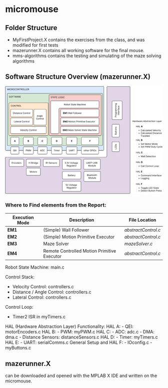# micromouse

## Folder Structure

<!-- Table with Links to the folders ? -->
- MyFirstProject.X contains the exercises from the class, and was modified for first tests
- mazerunner.X contains all working software for the final mouse.
- mms-algorithms contains the testing and simulating of the maze solving algorithms


## Software Structure Overview (mazerunner.X)

<img src="./Final_Report//images/SoftwareStructureOverview.svg">


### Where to Find elements from the Report:

<!-- Execution Modes: 
1. **EM1** (Simple) Wall Follower: *abstractControl.c*
2. **EM2** (Simple) Motion Primitive: Executor *abstractControl.c*
3. **EM3** Maze Solver: *mazeSolver.c*
4. **EM4** Remote Controled Motion Primitive Executor: *abstractControl.c* -->

| Execution Mode | Description                                       | File Location         |
| -------------- | ------------------------------------------------- | ---------------------- |
| **EM1**        | (Simple) Wall Follower                           | *abstractControl.c*    |
| **EM2**        | (Simple) Motion Primitive Executor                | *abstractControl.c*    |
| **EM3**        | Maze Solver                                      | *mazeSolver.c*         |
| **EM4**        | Remote Controlled Motion Primitive Executor       | *abstractControl.c*    |


Robot State Machine: main.c


Control Stack:
- Velocity Control: controllers.c
- Distance / Angle Control: controllers.c
- Lateral Control: controllers.c

Control Loop: 
- Timer2 ISR in myTimers.c

HAL (Hardware Abstraction Layer) Functionality:
HAL A:
    - QEI: motorEncoders.c
HAL B:
    - PWM: myPWM.c
HAL C: 
    - ADC: adc.c
    - DMA: dma.c
    - Distance Sensors: distanceSensors.c
HAL D:
    - Timer: myTimers.c
HAL E:
    -  UART: serialComms.c
General Setup and HAL F: 
    - IOconfig.c
    - myButtons.c

## mazerunner.X
can be downloaded and opened with the MPLAB X IDE and written on the micromouse. 
